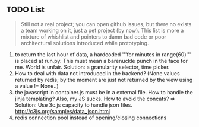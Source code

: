 TODO List
---------

> Still not a real project; you can open github issues, but there no exists a team working on it, just a pet project (by now). This list is more a mixture of whishlist and pointers to damn bad code or poor architectural solutions introduced while prototyping.

1. to return the last hour of data, a hardcoded '''for minutes in range(60)''' is placed at run.py. This must mean a barenuckle punch in the face for me. World is unfair. Solution: a granularity selector, time picker.
2. How to deal with data not introduced in the backend? (None values returned by redis; by the moment are just not returned by the view using a value != None..)
3. the javascript in container.js must be in a external file. How to handle the jinja templating? Also, my JS sucks. How to avoid the concats? => Solution: Use 3c.js capacity to handle json files. http://c3js.org/samples/data_json.html
4. redis connection pool instead of opening/closing connections

